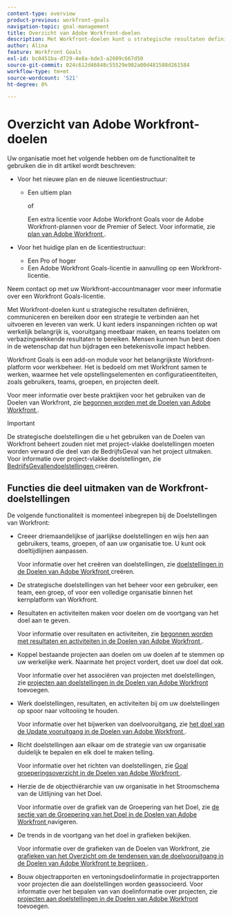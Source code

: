 ```yaml
---
content-type: overview
product-previous: workfront-goals
navigation-topic: goal-management
title: Overzicht van Adobe Workfront-doelen
description: Met Workfront-doelen kunt u strategische resultaten definiëren, communiceren en bereiken door een strategie te verbinden aan het uitvoeren en leveren van werk.
author: Alina
feature: Workfront Goals
exl-id: bc0451ba-d729-4e8a-bde3-a2609c667d50
source-git-commit: 024c612d46848c55529e902a00d481588d261584
workflow-type: tm+mt
source-wordcount: '521'
ht-degree: 0%

---
```


# Overzicht van Adobe Workfront-doelen

Uw organisatie moet het volgende hebben om de functionaliteit te gebruiken die in dit artikel wordt beschreven:

* Voor het nieuwe plan en de nieuwe licentiestructuur:

   * Een ultiem plan

     of

     Een extra licentie voor Adobe Workfront Goals voor de Adobe Workfront-plannen voor de Premier of Select. Voor informatie, zie [ plan van Adobe Workfront ](https://www.workfront.com/plans).

* Voor het huidige plan en de licentiestructuur:

   * Een Pro of hoger
   * Een Adobe Workfront Goals-licentie in aanvulling op een Workfront-licentie.

Neem contact op met uw Workfront-accountmanager voor meer informatie over een Workfront Goals-licentie.


Met Workfront-doelen kunt u strategische resultaten definiëren, communiceren en bereiken door een strategie te verbinden aan het uitvoeren en leveren van werk. U kunt ieders inspanningen richten op wat werkelijk belangrijk is, vooruitgang meetbaar maken, en teams toelaten om verbazingwekkende resultaten te bereiken. Mensen kunnen hun best doen in de wetenschap dat hun bijdragen een betekenisvolle impact hebben.

Workfront Goals is een add-on module voor het belangrijkste Workfront-platform voor werkbeheer. Het is bedoeld om met Workfront samen te werken, waarmee het vele opstellingselementen en configuratieentiteiten, zoals gebruikers, teams, groepen, en projecten deelt.

Voor meer informatie over beste praktijken voor het gebruiken van de Doelen van Workfront, zie [ begonnen worden met de Doelen van Adobe Workfront ](../../workfront-goals/goal-management/getting-started-with-wf-goals.md).

>[!IMPORTANT]
>
>De strategische doelstellingen die u het gebruiken van de Doelen van Workfront beheert zouden niet met project-vlakke doelstellingen moeten worden verward die deel van de BedrijfsGeval van het project uitmaken. Voor informatie over project-vlakke doelstellingen, zie [ BedrijfsGevallendoelstellingen ](../../manage-work/projects/define-a-business-case/create-business-case-goals.md) creëren.

## Functies die deel uitmaken van de Workfront-doelstellingen

De volgende functionaliteit is momenteel inbegrepen bij de Doelstellingen van Workfront:

* Creeer driemaandelijkse of jaarlijkse doelstellingen en wijs hen aan gebruikers, teams, groepen, of aan uw organisatie toe. U kunt ook doeltijdlijnen aanpassen.

  Voor informatie over het creëren van doelstellingen, zie [ doelstellingen in de Doelen van Adobe Workfront ](../../workfront-goals/goal-management/create-goals.md) creëren.

* De strategische doelstellingen van het beheer voor een gebruiker, een team, een groep, of voor een volledige organisatie binnen het kernplatform van Workfront.
* Resultaten en activiteiten maken voor doelen om de voortgang van het doel aan te geven.

  Voor informatie over resultaten en activiteiten, zie [ begonnen worden met resultaten en activiteiten in de Doelen van Adobe Workfront ](../../workfront-goals/results-and-activities/get-started-with-results-and-activities.md).

* Koppel bestaande projecten aan doelen om uw doelen af te stemmen op uw werkelijke werk. Naarmate het project vordert, doet uw doel dat ook.

  Voor informatie over het associëren van projecten met doelstellingen, zie [ projecten aan doelstellingen in de Doelen van Adobe Workfront ](../../workfront-goals/results-and-activities/connect-projects-to-goals-overview.md) toevoegen.

* Werk doelstellingen, resultaten, en activiteiten bij om uw doelstellingen op spoor naar voltooiing te houden.

  Voor informatie over het bijwerken van doelvooruitgang, zie [ het doel van de Update vooruitgang in de Doelen van Adobe Workfront ](../../workfront-goals/goal-review-and-workfront-goals-sections/check-in-goals.md).

* Richt doelstellingen aan elkaar om de strategie van uw organisatie duidelijk te bepalen en elk doel te maken telling.

  Voor informatie over het richten van doelstellingen, zie [ Goal groeperingsoverzicht in de Doelen van Adobe Workfront ](../../workfront-goals/goal-alignment/goal-alignment-overview.md).

* Herzie de de objecthiërarchie van uw organisatie in het Stroomschema van de Uitlijning van het Doel.

  Voor informatie over de grafiek van de Groepering van het Doel, zie [ de sectie van de Groepering van het Doel in de Doelen van Adobe Workfront ](../../workfront-goals/goal-alignment/navigate-goal-alignment-chart.md) navigeren.

* De trends in de voortgang van het doel in grafieken bekijken.

  Voor informatie over de grafieken van de Doelen van Workfront, zie [ grafieken van het Overzicht om de tendensen van de doelvooruitgang in de Doelen van Adobe Workfront te begrijpen ](../../workfront-goals/goal-review-and-workfront-goals-sections/review-goal-graphs.md).

* Bouw objectrapporten en vertoningsdoelinformatie in projectrapporten voor projecten die aan doelstellingen worden geassocieerd. Voor informatie over het bepalen van van doelinformatie over projecten, zie [ projecten aan doelstellingen in de Doelen van Adobe Workfront ](../../workfront-goals/results-and-activities/connect-projects-to-goals-overview.md) toevoegen.


